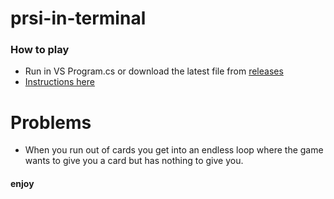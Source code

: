# prsi-in-terminal

### How to play
 - Run in VS Program.cs or download the latest file from [releases](https://github.com/Viking0001/prsi-v-terminalu/releases/latest)
 - [Instructions here](https://cs.wikipedia.org/wiki/Pr%C5%A1%C3%AD#Pr.C5.AFb.C4.9Bh_hry)

# Problems
 - When you run out of cards you get into an endless loop where the game wants to give you a card but has nothing to give you.

#### enjoy

